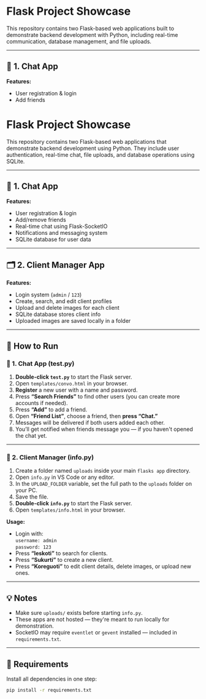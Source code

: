 # Flask Project Showcase

This repository contains two Flask-based web applications built to demonstrate backend development with Python, including real-time communication, database management, and file uploads.

---

## 💬 1. Chat App

**Features:**
- User registration & login
- Add friends
# Flask Project Showcase

This repository contains two Flask-based web applications that demonstrate backend development using Python. They include user authentication, real-time chat, file uploads, and database operations using SQLite.

---

## 💬 1. Chat App

**Features:**
- User registration & login
- Add/remove friends
- Real-time chat using Flask-SocketIO
- Notifications and messaging system
- SQLite database for user data

---

## 🗂️ 2. Client Manager App

**Features:**
- Login system (`admin` / `123`)
- Create, search, and edit client profiles
- Upload and delete images for each client
- SQLite database stores client info
- Uploaded images are saved locally in a folder

---

## 🚀 How to Run

### 🔹 1. Chat App (test.py)

1. **Double-click `test.py`** to start the Flask server.
2. Open `templates/convo.html` in your browser.
3. **Register** a new user with a name and password.
4. Press **“Search Friends”** to find other users (you can create more accounts if needed).
5. Press **“Add”** to add a friend.
6. Open **“Friend List”**, choose a friend, then **press “Chat.”**
7. Messages will be delivered if both users added each other.
8. You’ll get notified when friends message you — if you haven't opened the chat yet.

---

### 🔹 2. Client Manager (info.py)

1. Create a folder named `uploads` inside your main `flasks app` directory.
2. Open `info.py` in VS Code or any editor.
3. In the `UPLOAD_FOLDER` variable, set the full path to the `uploads` folder on your PC.
4. Save the file.
5. **Double-click `info.py`** to start the Flask server.
6. Open `templates/info.html` in your browser.

**Usage:**
- Login with:  
  `username: admin`  
  `password: 123`
- Press **“Ieskoti”** to search for clients.
- Press **“Sukurti”** to create a new client.
- Press **“Koreguoti”** to edit client details, delete images, or upload new ones.

---

## 💡 Notes

- Make sure `uploads/` exists before starting `info.py`.
- These apps are not hosted — they're meant to run locally for demonstration.
- SocketIO may require `eventlet` or `gevent` installed — included in `requirements.txt`.

---

## 🧪 Requirements

Install all dependencies in one step:

```bash
pip install -r requirements.txt

  